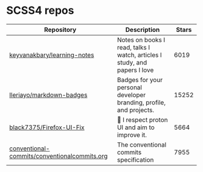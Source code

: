 # SCSS4 repos

| Repository                                                                                                      | Description                                                               | Stars |
| --------------------------------------------------------------------------------------------------------------- | ------------------------------------------------------------------------- | ----- |
| [keyvanakbary/learning-notes](https://github.com/keyvanakbary/learning-notes)                                   | Notes on books I read, talks I watch, articles I study, and papers I love | 6019  |
| [Ileriayo/markdown-badges](https://github.com/Ileriayo/markdown-badges)                                         | Badges for your personal developer branding, profile, and projects.       | 15252 |
| [black7375/Firefox-UI-Fix](https://github.com/black7375/Firefox-UI-Fix)                                         | 🦊 I respect proton UI and aim to improve it.                             | 5664  |
| [conventional-commits/conventionalcommits.org](https://github.com/conventional-commits/conventionalcommits.org) | The conventional commits specification                                    | 7955  |
